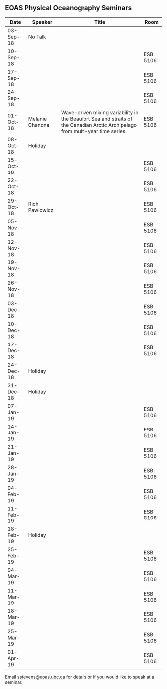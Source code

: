 ## EOAS Physical Oceanography Seminars


Date       |  Speaker          |  Title                                                                                                                           |  Room
-----------|-------------------|----------------------------------------------------------------------------------------------------------------------------------|----------
03-Sep-18  |  No Talk          |                                                                                                                                  |
10-Sep-18  |                   |                                                                                                                                  |  ESB 5106
17-Sep-18  |                   |                                                                                                                                  |  ESB 5106
24-Sep-18  |                   |                                                                                                                                  |  ESB 5106
01-Oct-18  |  Melanie Chanona  |  Wave-driven mixing variability in the Beaufort Sea and straits of the Canadian Arctic Archipelago from multi-year time series.  |  ESB 5106
08-Oct-18  |  Holiday          |                                                                                                                                  |
15-Oct-18  |                   |                                                                                                                                  |  ESB 5106
22-Oct-18  |                   |                                                                                                                                  |  ESB 5106
29-Oct-18  |  Rich Pawlowicz   |                                                                                                                                  |  ESB 5106
05-Nov-18  |                   |                                                                                                                                  |  ESB 5106
12-Nov-18  |                   |                                                                                                                                  |  ESB 5106
19-Nov-18  |                   |                                                                                                                                  |  ESB 5106
26-Nov-18  |                   |                                                                                                                                  |  ESB 5106
03-Dec-18  |                   |                                                                                                                                  |  ESB 5106
10-Dec-18  |                   |                                                                                                                                  |  ESB 5106
17-Dec-18  |                   |                                                                                                                                  |  ESB 5106
24-Dec-18  |  Holiday          |                                                                                                                                  |
31-Dec-18  |  Holiday          |                                                                                                                                  |
07-Jan-19  |                   |                                                                                                                                  |  ESB 5106
14-Jan-19  |                   |                                                                                                                                  |  ESB 5106
21-Jan-19  |                   |                                                                                                                                  |  ESB 5106
28-Jan-19  |                   |                                                                                                                                  |  ESB 5106
04-Feb-19  |                   |                                                                                                                                  |  ESB 5106
11-Feb-19  |                   |                                                                                                                                  |  ESB 5106
18-Feb-19  |  Holiday          |                                                                                                                                  |
25-Feb-19  |                   |                                                                                                                                  |  ESB 5106
04-Mar-19  |                   |                                                                                                                                  |  ESB 5106
11-Mar-19  |                   |                                                                                                                                  |  ESB 5106
18-Mar-19  |                   |                                                                                                                                  |  ESB 5106
25-Mar-19  |                   |                                                                                                                                  |  ESB 5106
01-Apr-19  |                   |                                                                                                                                  |  ESB 5106

Email sstevens@eoas.ubc.ca for details or if you would like to speak at a seminar. 
